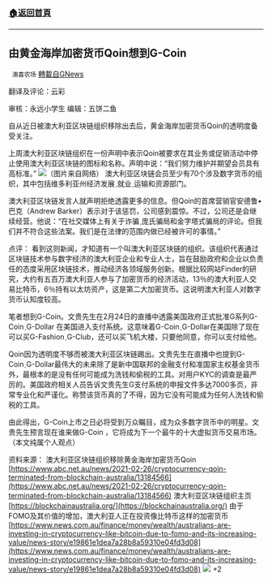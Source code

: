 ###  [:house:返回首頁](https://github.com/ourhimalayas/txt)
---

## 由黄金海岸加密货币Qoin想到G-Coin
` 澳喜农场` [轉載自GNews](https://gnews.org/zh-hans/944050/)

翻译及评论：云彩

审核：永远小学生 编辑：五饼二鱼

自从近日被澳大利亚区块链组织移除出去后，黄金海岸加密货币Qoin的透明度备受关注。

上周澳大利亚区块链组织在一份声明中表示Qoin被要求在其业务或促销活动中停止使用澳大利亚区块链的图标和名称。声明中说：“我们努力维护并期望会员具有高标准。”
![]()![](https://gnews.org/wp-content/uploads/2021/03/16147561481.png)（图片来自网络）
澳大利亚区块链会员至少有70个涉及数字货币的组织，其中包括维多利亚州经济发展ˎ就业ˎ运输和资源部门。

澳大利亚区块链发言人就声明拒绝透露更多的信息。但Qoin的首席营销官安德鲁•巴克（Andrew Barker）表示对于该惩罚，公司感到震惊。不过，公司还是会继续经营。他说：“在社交媒体上有关于诈骗ˎ庞氏骗局和金字塔式骗局的评论。但我们并不符合这些法案。我们是在法律的范围内做已经被许可的事情。”

点评：
看到这则新闻，才知道有一个叫澳大利亚区块链的组织。该组织代表通过区块链技术参与数字经济的澳大利亚企业和专业人士，旨在鼓励政府和企业以负责任的态度采用区块链技术，推动经济各领域服务创新。根据比较网站Finder的研究，大约有五百万澳大利亚人参与了加密货币的经济活动，13％的澳大利亚人交易比特币，6％持有以太坊资产，这是第二大加密货币。这说明澳大利亚人对数字货币认知度较高。

笔者想到G-Coin。文贵先生在2月24日的直播中透露美国政府正式批准G系列G-CoinˎG-Dollar 在美国进入支付系统。这意味着G-CoinˎG-Dollar在美国除了现在可以买G-FashionˎG-Club，还可以买飞机大楼，只要他同意，你可以支付给他。

Qoin因为透明度不够而被澳大利亚区块链踢出。文贵先生在直播中也提到G-CoinˎG-Dollar最伟大的未来除了是新中国联邦的金融支付和准国家主权基金货币外，最根本的是没有任何可能成为洗钱和偷税的工具。对用户KYC的调查是最严厉的。美国政府相关人员告诉文贵先生G支付系统的申报文件多达7000多页，非常专业化和严谨化。称赞该货币真的了不得，因为它没有可能成为任何人洗钱和偷税的工具。

由此得出，G-Coin上市之日必将受到万众瞩目，成为众多数字货币中的明星。文贵先生预言现在谁来做G-Coin ，它将成为下一个最牛的十大虚拟货币交易市场。
（本文纯属个人观点）

资料来源：
澳大利亚区块链组织移除黄金海岸加密货币Qoin
[https://www.abc.net.au/news/2021-02-26/cryptocurrency-qoin-terminated-from-blockchain-australia/13184566](https://www.abc.net.au/news/2021-02-26/cryptocurrency-qoin-terminated-from-blockchain-australia/13184566)
澳大利亚区块链组织主页
[https://blockchainaustralia.org/](https://blockchainaustralia.org/)
由于FOMO及其价值的增加，澳大利亚人正在投资像比特币这样的加密货币
[https://www.news.com.au/finance/money/wealth/australians-are-investing-in-cryptocurrency-like-bitcoin-due-to-fomo-and-its-increasing-value/news-story/e19861e1dea7a28b8a59310e04fd3d08](https://www.news.com.au/finance/money/wealth/australians-are-investing-in-cryptocurrency-like-bitcoin-due-to-fomo-and-its-increasing-value/news-story/e19861e1dea7a28b8a59310e04fd3d08)
![]()![](https://gnews.org/wp-content/uploads/2021/03/澳喜图标2.jpg)
+2
